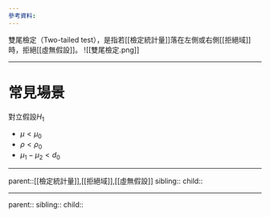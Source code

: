 ```yaml
---
參考資料:
---
```

雙尾檢定（Two-tailed test），是指若[[檢定統計量]]落在左側或右側[[拒絕域]]時，拒絕[[虛無假設]]。
![[雙尾檢定.png]]

- - -
# 常見場景
對立假設$H_1$
- $\mu<\mu_0$
- $\rho<\rho_0$
- $\mu_1-\mu_2<d_0$
- - -
parent::[[檢定統計量]],[[拒絕域]],[[虛無假設]]
sibling::
child::
- - -
parent::
sibling::
child::